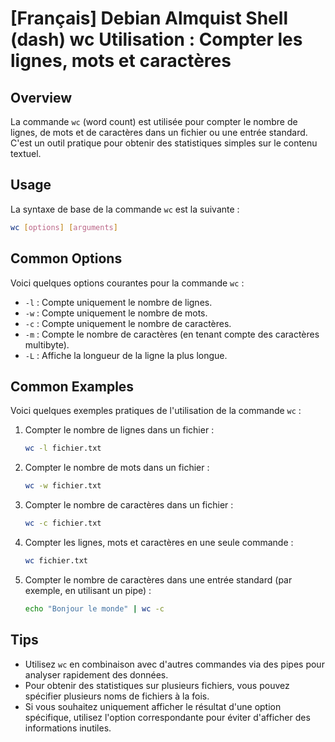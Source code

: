 # [Français] Debian Almquist Shell (dash) wc Utilisation : Compter les lignes, mots et caractères

## Overview
La commande `wc` (word count) est utilisée pour compter le nombre de lignes, de mots et de caractères dans un fichier ou une entrée standard. C'est un outil pratique pour obtenir des statistiques simples sur le contenu textuel.

## Usage
La syntaxe de base de la commande `wc` est la suivante :

```bash
wc [options] [arguments]
```

## Common Options
Voici quelques options courantes pour la commande `wc` :

- `-l` : Compte uniquement le nombre de lignes.
- `-w` : Compte uniquement le nombre de mots.
- `-c` : Compte uniquement le nombre de caractères.
- `-m` : Compte le nombre de caractères (en tenant compte des caractères multibyte).
- `-L` : Affiche la longueur de la ligne la plus longue.

## Common Examples
Voici quelques exemples pratiques de l'utilisation de la commande `wc` :

1. Compter le nombre de lignes dans un fichier :

   ```bash
   wc -l fichier.txt
   ```

2. Compter le nombre de mots dans un fichier :

   ```bash
   wc -w fichier.txt
   ```

3. Compter le nombre de caractères dans un fichier :

   ```bash
   wc -c fichier.txt
   ```

4. Compter les lignes, mots et caractères en une seule commande :

   ```bash
   wc fichier.txt
   ```

5. Compter le nombre de caractères dans une entrée standard (par exemple, en utilisant un pipe) :

   ```bash
   echo "Bonjour le monde" | wc -c
   ```

## Tips
- Utilisez `wc` en combinaison avec d'autres commandes via des pipes pour analyser rapidement des données.
- Pour obtenir des statistiques sur plusieurs fichiers, vous pouvez spécifier plusieurs noms de fichiers à la fois.
- Si vous souhaitez uniquement afficher le résultat d'une option spécifique, utilisez l'option correspondante pour éviter d'afficher des informations inutiles.